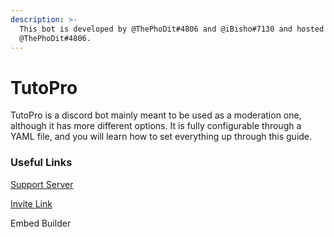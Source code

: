 ```yaml
---
description: >-
  This bot is developed by @ThePhoDit#4806 and @iBisho#7130 and hosted by
  @ThePhoDit#4806.
---
```


# TutoPro

TutoPro is a discord bot mainly meant to be used as a moderation one, although it has more different options. It is fully configurable through a YAML file, and you will learn how to set everything up through this guide.

### Useful Links

[Support Server](https://discord.gg/aUNhdFD)

[Invite Link](https://discord.com/oauth2/authorize?client_id=626461058067988512&permissions=8&scope=bot)

Embed Builder

